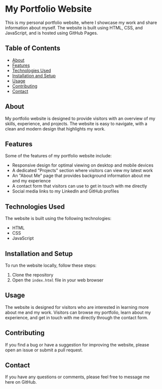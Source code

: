 # My Portfolio Website

This is my personal portfolio website, where I showcase my work and share information about myself. The website is built using HTML, CSS, and JavaScript, and is hosted using GitHub Pages.

## Table of Contents

- [About](#about)
- [Features](#features)
- [Technologies Used](#technologies-used)
- [Installation and Setup](#installation-and-setup)
- [Usage](#usage)
- [Contributing](#contributing)
- [Contact](#contact)

## About

My portfolio website is designed to provide visitors with an overview of my skills, experience, and projects. The website is easy to navigate, with a clean and modern design that highlights my work.

## Features

Some of the features of my portfolio website include:

- Responsive design for optimal viewing on desktop and mobile devices
- A dedicated "Projects" section where visitors can view my latest work
- An "About Me" page that provides background information about me and my experience
- A contact form that visitors can use to get in touch with me directly
- Social media links to my LinkedIn and GitHub profiles

## Technologies Used

The website is built using the following technologies:

- HTML
- CSS
- JavaScript

## Installation and Setup

To run the website locally, follow these steps:

1. Clone the repository
2. Open the `index.html` file in your web browser

## Usage

The website is designed for visitors who are interested in learning more about me and my work. Visitors can browse my portfolio, learn about my experience, and get in touch with me directly through the contact form.

## Contributing

If you find a bug or have a suggestion for improving the website, please open an issue or submit a pull request.

## Contact

If you have any questions or comments, please feel free to message me here on GitHub.
